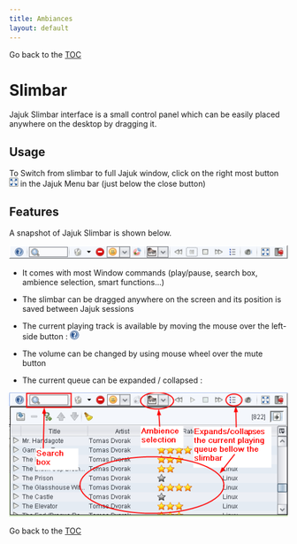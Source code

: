 ```yaml
---
title: Ambiances
layout: default
---
```

Go back to the [TOC](/manual/main.html)

# Slimbar
Jajuk Slimbar interface is a small control panel which can be easily placed anywhere on the desktop by dragging it.

## Usage
To Switch from slimbar to full Jajuk window, click on the right most button ![Image](/images/Full_window_16x16.png) in the Jajuk Menu bar 
(just below the close button)

## Features
A snapshot of Jajuk Slimbar is shown below.

![Image](/images/Jajuk_slimbar.png)

- It comes with most Window commands (play/pause, search box, ambience selection, smart functions...)

- The slimbar can be dragged anywhere on the screen and its position is saved between Jajuk sessions

- The current playing track is available by moving the mouse over the left-side button : ![Image](/images/Info_16x16.png)

- The volume can be changed by using mouse wheel over the mute button

- The current queue can be expanded / collapsed : 

![Image](/images/Slimbar_new_1.9.png)


Go back to the [TOC](/manual/main.html)